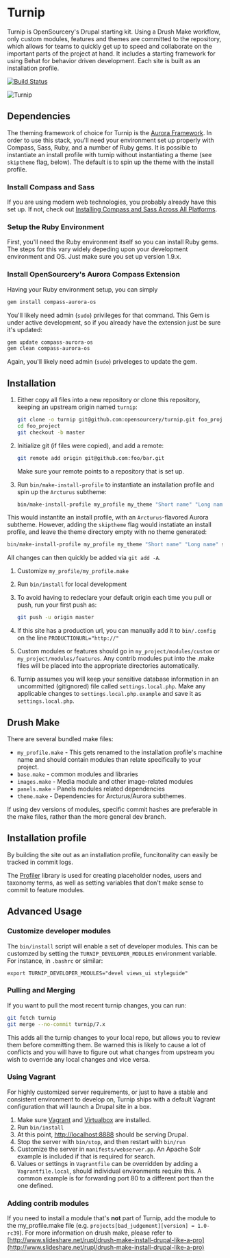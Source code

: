 # Turnip

Turnip is OpenSourcery's Drupal starting kit. Using a Drush Make
workflow, only custom modules, features and themes are committed to
the repository, which allows for teams to quickly get up to speed and
collaborate on the important parts of the project at hand. It includes
a starting framework for using Behat for behavior driven
development. Each site is built as an installation profile.

[![Build Status](https://travis-ci.org/opensourcery/turnip.png?branch=7.x)](https://travis-ci.org/opensourcery/turnip)

![Turnip](https://raw.github.com/opensourcery/turnip/7.x/turnip.png)

## Dependencies
The theming framework of choice for Turnip is the [Aurora Framework](http://snugug.github.io/Aurora/). In order to use this stack, you'll need your environment set up properly with Compass, Sass, Ruby, and a number of Ruby gems. It is possible to instantiate an install profile with turnip without instantiating a theme (see `skiptheme` flag, below). The default is to spin up the theme with the install profile.

### Install Compass and Sass
If you are using modern web technologies, you probably already have this set up. If not, check out [Installing Compass and Sass Across All Platforms](http://snugug.com/musings/installing-sass-and-compass-across-all-platform).

### Setup the Ruby Environment
First, you'll need the Ruby environment itself so you can install Ruby gems. The steps for this vary widely depeding upon your development environment and OS. Just make sure you set up version 1.9.x.

### Install OpenSourcery's Aurora Compass Extension
Having your Ruby environment setup, you can simply

```bash
gem install compass-aurora-os
```

You'll likely need admin (`sudo`) privileges for that command. This Gem is under active development, so if you already have the extension just be sure it's updated:

```bash
gem update compass-aurora-os
gem clean compass-aurora-os
```

Again, you'll likely need admin (`sudo`) priveleges to update the gem.

## Installation

1. Either copy all files into a new repository or clone this
   repository, keeping an upstream origin named `turnip`:

    ```bash
    git clone -o turnip git@github.com:opensourcery/turnip.git foo_project
    cd foo_project
    git checkout -b master
    ```

1. Initialize git (if files were copied), and add a remote:
   ```bash
   git remote add origin git@github.com:foo/bar.git
   ```

   Make sure your remote points to a repository that is set up.
   

1. Run `bin/make-install-profile` to instantiate an installation profile and spin up the `Arcturus` subtheme:

   ```bash
   bin/make-install-profile my_profile my_theme "Short name" "Long name"
   ```

  This would instantite an install profile, with an `Arcturus`-flavored Aurora subtheme. However, adding the `skiptheme` flag would instatiate an install profile, and leave the theme directory empty with no theme generated:

  ```bash
  bin/make-install-profile my_profile my_theme "Short name" "Long name" skiptheme
  ```
  
  All changes can then quickly be added via `git add -A`.

1. Customize `my_profile/my_profile.make`
1. Run `bin/install` for local development
1. To avoid having to redeclare your default origin each time you pull or push, run your first push as:
   ```bash
   git push -u origin master
   ```
1. If this site has a production url, you can manually add it to `bin/.config` on the line `PRODUCTIONURL="http://"`

1. Custom modules or features should go in `my_project/modules/custom`
   or `my_project/modules/features`. Any contrib modules put into the .make files will be placed into the appropriate directories automatically.

1. Turnip assumes you will keep your sensitive database information in an uncommitted (gitignored) file called `settings.local.php`. Make any applicable changes to `settings.local.php.example` and save it as `settings.local.php`.

## Drush Make

There are several bundled make files:

* `my_profile.make` - This gets renamed to the installation profile's machine name and should contain modules than relate specifically to your project.
* `base.make` - common modules and libraries
* `images.make` - Media module and other image-related modules
* `panels.make` - Panels modules related dependencies
* `theme.make` - Dependencies for Arcturus/Aurora subthemes.

If using dev versions of modules, specific commit hashes are
preferable in the make files, rather than the more general dev branch.

## Installation profile

By building the site out as an installation profile, funcitonality can
easily be tracked in commit logs.

The [Profiler](http://drupal.org/project/profiler) library is used for
creating placeholder nodes, users and taxonomy terms, as well as
setting variables that don't make sense to commit to feature modules.

## Advanced Usage

### Customize developer modules

The `bin/install` script will enable a set of developer modules. This
can be customzed by setting the `TURNIP_DEVELOPER_MODULES` environment
variable. For instance, in `.bashrc` or similar:

```
export TURNIP_DEVELOPER_MODULES="devel views_ui styleguide"
```

### Pulling and Merging
If you want to pull the most recent turnip changes, you can run:
   ```bash
   git fetch turnip
   git merge --no-commit turnip/7.x
   ```
   This adds all the turnip changes to your local repo, but allows you to review them before committing them.
   Be warned this is likely to cause a lot of conflicts and you will have to figure out what changes from upstream you wish to override any local changes and vice versa.


### Using Vagrant

For highly customized server requirements, or just to have a stable
and consistent environment to develop on, Turnip ships with a default
Vagrant configuration that will launch a Drupal site in a box.

1. Make sure [Vagrant](http://docs.vagrantup.com/v1/docs/getting-started/index.html) and [Virtualbox](https://www.virtualbox.org/) are installed.
1. Run `bin/install`
1. At this point, [http://localhost:8888](http://localhost:8888) should be serving Drupal.
1. Stop the server with `bin/stop`, and then restart with `bin/run`
1. Customize the server in `manifests/webserver.pp`. An Apache Solr example is included if that is required for search.
1. Values or settings in `Vagrantfile` can be overridden by adding a
   `Vagrantfile.local`, should individual environments require this. A
   common example is for forwarding port 80 to a different port than
   the one defined.

### Adding contrib modules

If you need to install a module that's **not** part of Turnip, add the module to the my_profile.make file (e.g. `projects[bad_judgement][version] = 1.0-rc39`).
For more information on drush make, please refer to [http://www.slideshare.net/rupl/drush-make-install-drupal-like-a-pro](http://www.slideshare.net/rupl/drush-make-install-drupal-like-a-pro)
